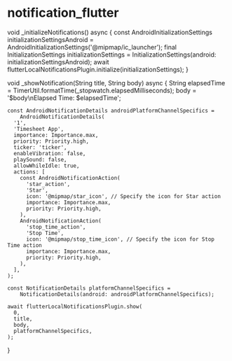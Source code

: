 # notification_flutter

  void _initializeNotifications() async {
    const AndroidInitializationSettings initializationSettingsAndroid =
        AndroidInitializationSettings('@mipmap/ic_launcher');
    final InitializationSettings initializationSettings =
        InitializationSettings(android: initializationSettingsAndroid);
    await flutterLocalNotificationsPlugin.initialize(initializationSettings);
  }

  void _showNotification(String title, String body) async {
    String elapsedTime = TimerUtil.formatTime(_stopwatch.elapsedMilliseconds);
    body = '$body\nElapsed Time: $elapsedTime';

    const AndroidNotificationDetails androidPlatformChannelSpecifics =
        AndroidNotificationDetails(
      '1',
      'Timesheet App',
      importance: Importance.max,
      priority: Priority.high,
      ticker: 'ticker',
      enableVibration: false,
      playSound: false,
      allowWhileIdle: true,
      actions: [
        const AndroidNotificationAction(
          'star_action', 
          'Star', 
          icon: '@mipmap/star_icon', // Specify the icon for Star action
          importance: Importance.max,
          priority: Priority.high,
        ),
        AndroidNotificationAction(
          'stop_time_action', 
          'Stop Time', 
          icon: '@mipmap/stop_time_icon', // Specify the icon for Stop Time action
          importance: Importance.max,
          priority: Priority.high,
        ),
      ],
    );

    const NotificationDetails platformChannelSpecifics =
        NotificationDetails(android: androidPlatformChannelSpecifics);

    await flutterLocalNotificationsPlugin.show(
      0,
      title,
      body,
      platformChannelSpecifics,
    );
  }
